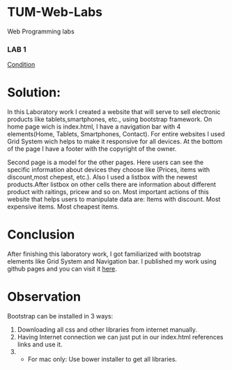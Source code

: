 # TUM-Web-Labs
Web Programming labs
### LAB 1
[Condition](https://github.com/PlugaruT/WebTechnologiesLabs/tree/master/lab-1)

# Solution:
In this Laboratory work I created a website that will serve to sell electronic products like tablets,smartphones, etc., using bootstrap framework.
On home page wich is index.html, I have a navigation bar with 4 elements(Home, Tablets, Smartphones, Contact). 
For entire websites I used Grid System wich helps to make it responsive for all devices.
At the bottom of the page I have a footer with the copyright of the owner.

Second page is a model for the other pages. Here users can see the specific information about devices they choose like (Prices, items with discount,most chepest, etc.). Also I used a listbox with the newest products.After listbox on other cells there are information about different product with raitings, pricew and so on.
Most important actions of this website that helps users to manipulate data are:
Items with discount.
Most expensive items.
Most cheapest items.

# Conclusion
After finishing this laboratory work, I got familiarized with bootstrap elements like Grid System and Navigation bar.
I published my work using github pages and you can visit it [here](https://lungu25.github.io/TUM-Web-Labs/).
# Observation
Bootstrap can be installed in 3 ways:
1) Downloading all css and other libraries from internet manually.
2) Having Internet connection we can just put in our index.html references links and use it.
3) * For mac only: Use bower installer to get all libraries.